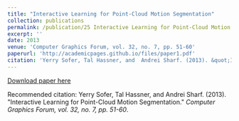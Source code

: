 ```yaml
---
title: "Interactive Learning for Point-Cloud Motion Segmentation"
collection: publications
permalink: /publication/25 Interactive Learning for Point-Cloud Motion Segmentation
excerpt: ''
date: 2013
venue: 'Computer Graphics Forum, vol. 32, no. 7, pp. 51-60'
paperurl: 'http://academicpages.github.io/files/paper1.pdf'
citation: 'Yerry Sofer, Tal Hassner, and  Andrei Sharf. (2013). &quot;Interactive Learning for Point-Cloud Motion Segmentation.&quot; <i>Computer Graphics Forum, vol. 32, no. 7, pp. 51-60</i>.'
---
```


[Download paper here](http://academicpages.github.io/files/paper1.pdf)

Recommended citation: Yerry Sofer, Tal Hassner, and  Andrei Sharf. (2013). "Interactive Learning for Point-Cloud Motion Segmentation." <i>Computer Graphics Forum, vol. 32, no. 7, pp. 51-60</i>.
